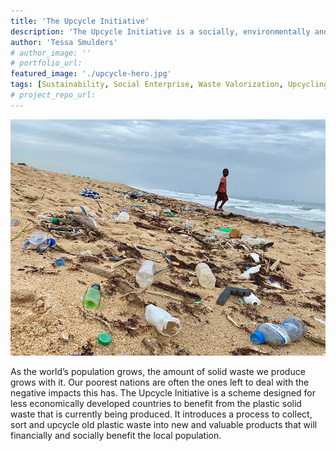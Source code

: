 ```yaml
---
title: 'The Upcycle Initiative'
description: 'The Upcycle Initiative is a socially, environmentally and economically sustainable social enterprise that applies the concept of waste valorization to the city of Lagos, Nigeria.'
author: 'Tessa Smulders'
# author_image: ''
# portfolio_url:
featured_image: './upcycle-hero.jpg'
tags: [Sustainability, Social Enterprise, Waste Valorization, Upcycling]
# project_repo_url: 
---
```


![](./upcycle-hero.jpg)

As the world’s population grows, the amount of solid waste we produce grows with it. Our poorest nations are often the ones left to deal with the negative impacts this has. The Upcycle Initiative is a scheme designed for less economically developed countries to benefit from the plastic solid waste that is currently being produced. It introduces a process to collect, sort and upcycle old plastic waste into new and valuable products that will financially and socially benefit the local population.  
